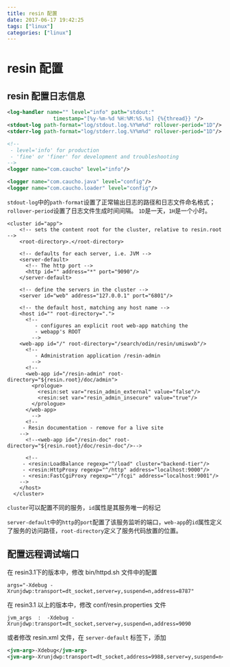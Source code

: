 ```yaml
---
title: resin 配置
date: 2017-06-17 19:42:25
tags: ["linux"]
categories: ["linux"]
---
```


# resin 配置

## resin 配置日志信息
```xml
<log-handler name="" level="info" path="stdout:"
               timestamp="[%y-%m-%d %H:%M:%S.%s] {%{thread}} "/>
<stdout-log path-format="log/stdout.log.%Y%m%d" rollover-period="1D"/>
<stderr-log path-format="log/stderr.log.%Y%m%d" rollover-period="1D"/>

<!--
 - level='info' for production
 - 'fine' or 'finer' for development and troubleshooting
-->
<logger name="com.caucho" level="info"/>

<logger name="com.caucho.java" level="config"/>
<logger name="com.caucho.loader" level="config"/>
```

`stdout-log`中的`path-format`设置了正常输出日志的路径和日志文件命名格式；`rollover-period`设置了日志文件生成时间间隔。 `1D`是一天，`1H`是一个小时。

<!-- more -->
```
<cluster id="app">
    <!-- sets the content root for the cluster, relative to resin.root -->
    <root-directory>.</root-directory>

    <!-- defaults for each server, i.e. JVM -->
    <server-default>
      <!-- The http port -->
      <http id="" address="*" port="9090"/>
    </server-default>

    <!-- define the servers in the cluster -->
    <server id="web" address="127.0.0.1" port="6801"/>

    <!-- the default host, matching any host name -->
    <host id="" root-directory=".">
      <!--
         - configures an explicit root web-app matching the
         - webapp's ROOT
        -->
	<web-app id="/" root-directory="/search/odin/resin/umiswxb"/>      
      <!--
         - Administration application /resin-admin
        -->
      <!--
      <web-app id="/resin-admin" root-directory="${resin.root}/doc/admin">
        <prologue>
          <resin:set var="resin_admin_external" value="false"/>
          <resin:set var="resin_admin_insecure" value="true"/>
        </prologue>
      </web-app>
        -->
      <!--
	 - Resin documentation - remove for a live site
	-->
      <!--<web-app id="/resin-doc" root-directory="${resin.root}/doc/resin-doc"/>-->

      <!--
	 - <resin:LoadBalance regexp="^/load" cluster="backend-tier"/>
	 - <resin:HttpProxy regexp="^/http" address="localhost:9000"/>
	 - <resin:FastCgiProxy regexp="^/fcgi" address="localhost:9001"/>
	-->
    </host>
  </cluster>
```

`cluster`可以配置不同的服务，`id`属性是其服务唯一的标记

`server-default`中的`http`的`port`配置了该服务监听的端口，`web-app`的`id`属性定义了服务的访问路径，`root-directory`定义了服务代码放置的位置。

## 配置远程调试端口

在 resin3.1下的版本中，修改 bin/httpd.sh 文件中的配置
```
args="-Xdebug -Xrunjdwp:transport=dt_socket,server=y,suspend=n,address=8787"
```

在 resin3.1 以上的版本中，修改 conf/resin.properties 文件
```
jvm_args  :  -Xdebug -Xrunjdwp:transport=dt_socket,server=y,suspend=n,address=9090  
```

或者修改 resin.xml 文件，在 `server-default` 标签下，添加
```xml
<jvm-arg>-Xdebug</jvm-arg>
<jvm-arg>-Xrunjdwp:transport=dt_socket,address=9988,server=y,suspend=n</jvm-arg>
```
